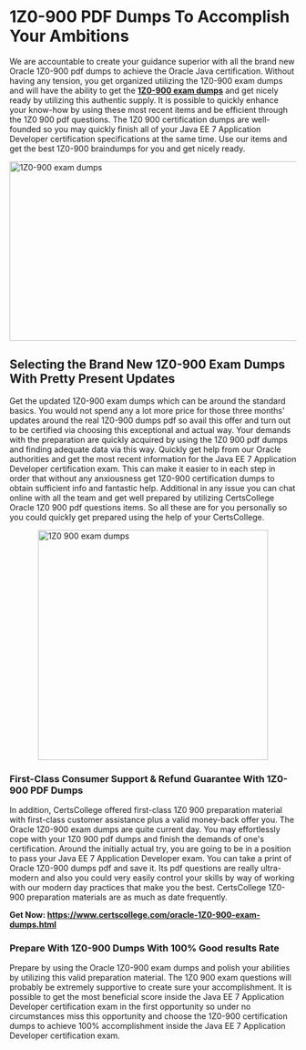 <h1>1Z0-900 PDF Dumps To Accomplish Your Ambitions</h1>
<p style="text-align: left;"><span style="font-weight: 400;">We are accountable to create your guidance superior with all the brand new Oracle 1Z0-900 pdf dumps to achieve the Oracle Java certification. Without having any tension, you get organized utilizing the 1Z0-900 exam dumps and will have the ability to get the <strong><a href="https://www.certscollege.com/oracle-1Z0-900-exam-dumps.html">1Z0-900 exam dumps</a></strong> and get nicely ready by utilizing this authentic supply. It is possible to quickly enhance your know-how by using these most recent items and be efficient through the 1Z0 900 pdf questions. The 1Z0 900 certification dumps are well-founded so you may quickly finish all of your Java EE 7 Application Developer certification specifications at the same time. Use our items and get the best 1Z0-900 braindumps for you and get nicely ready.</span></p>
<p style="text-align: left;"><span style="font-weight: 400;"><img style="display: block; margin-left: auto; margin-right: auto;" src="https://i.ibb.co/CPDK3ps/Yellow-and-Blue-Initiative-Blog-Banner.png" alt="1Z0-900 exam dumps" width="559" height="315" /></span></p>
<h2 style="text-align: left;"><strong>Selecting the Brand New 1Z0-900 Exam Dumps With Pretty Present Updates</strong></h2>
<p style="text-align: left;"><span style="font-weight: 400;">Get the updated 1Z0-900 exam dumps which can be around the standard basics. You would not spend any a lot more price for those three months' updates around the real 1Z0-900 dumps pdf so avail this offer and turn out to be certified via choosing this exceptional and actual way. Your demands with the preparation are quickly acquired by using the 1Z0 900 pdf dumps and finding adequate data via this way. Quickly get help from our Oracle authorities and get the most recent information for the Java EE 7 Application Developer certification exam. This can make it easier to in each step in order that without any anxiousness get 1Z0-900 certification dumps to obtain sufficient info and fantastic help. Additional in any issue you can chat online with all the team and get well prepared by utilizing CertsCollege Oracle 1Z0 900 pdf questions items. So all these are for you personally so you could quickly get prepared using the help of your CertsCollege.</span></p>
<p style="text-align: left;"><span style="font-weight: 400;"><a href="https://www.certscollege.com/oracle-1Z0-900-exam-dumps.html"><img style="display: block; margin-left: auto; margin-right: auto;" src="https://i.ibb.co/9tMrhdY/Teacher-Appreciation-Invitation.png" alt="1Z0 900 exam dumps " width="404" height="404" /></a></span></p>
<h3 style="text-align: left;"><strong>First-Class Consumer Support &amp; Refund Guarantee With 1Z0-900 PDF Dumps</strong></h3>
<p style="text-align: left;"><span style="font-weight: 400;">In addition, CertsCollege offered first-class 1Z0 900 preparation material with first-class customer assistance plus a valid money-back offer you. The Oracle 1Z0-900 exam dumps are quite current day. You may effortlessly cope with your 1Z0 900 pdf dumps and finish the demands of one's certification. Around the initially actual try, you are going to be in a position to pass your Java EE 7 Application Developer exam. You can take a print of Oracle 1Z0-900 dumps pdf and save it. Its pdf questions are really ultra-modern and also you could very easily control your skills by way of working with our modern day practices that make you the best. CertsCollege 1Z0-900 preparation materials are as much as date frequently.&nbsp;</span></p>
<p style="text-align: left;"><strong>Get Now:&nbsp;<a href="https://www.certscollege.com/oracle-1Z0-900-exam-dumps.html">https://www.certscollege.com/oracle-1Z0-900-exam-dumps.html</a></strong></p>
<h3 style="text-align: left;"><strong>Prepare With 1Z0-900 Dumps With 100% Good results Rate</strong></h3>
<p style="text-align: left;"><span style="font-weight: 400;">Prepare by using the Oracle 1Z0-900 exam dumps and polish your abilities by utilizing this valid preparation material. The 1Z0 900 exam questions will probably be extremely supportive to create sure your accomplishment. It is possible to get the most beneficial score inside the Java EE 7 Application Developer certification exam in the first opportunity so under no circumstances miss this opportunity and choose the 1Z0-900 certification dumps to achieve 100% accomplishment inside the Java EE 7 Application Developer certification exam.</span></p>
